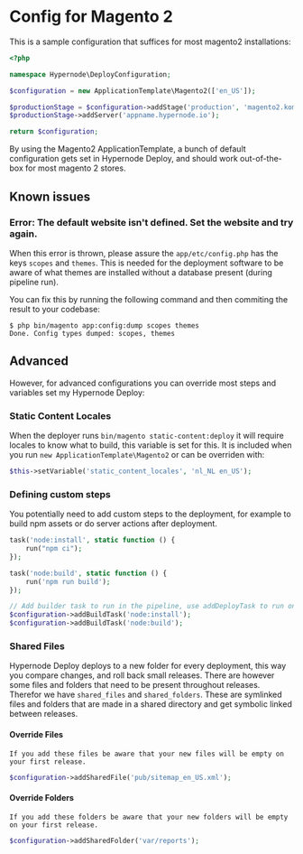 # Config for Magento 2

This is a sample configuration that suffices for most magento2 installations:

```php
<?php

namespace Hypernode\DeployConfiguration;

$configuration = new ApplicationTemplate\Magento2(['en_US']);

$productionStage = $configuration->addStage('production', 'magento2.komkommer.store');
$productionStage->addServer('appname.hypernode.io');

return $configuration;
```

By using the Magento2 ApplicationTemplate, a bunch of default configuration gets set in Hypernode Deploy, and should work out-of-the-box for most magento 2 stores.

## Known issues

### Error: The default website isn't defined. Set the website and try again.

When this error is thrown, please assure the `app/etc/config.php` has the keys `scopes` and `themes`. This is needed for the deployment software to be aware of what themes are installed without a database present (during pipeline run).

You can fix this by running the following command and then commiting the result to your codebase:

```console
$ php bin/magento app:config:dump scopes themes
Done. Config types dumped: scopes, themes
```

## Advanced

However, for advanced configurations you can override most steps and variables set my Hypernode Deploy:

### Static Content Locales

When the deployer runs `bin/magento static-content:deploy` it will require locales to know what to build, this variable is set for this. It is included when you run `new ApplicationTemplate\Magento2` or can be overriden with:

```php
$this->setVariable('static_content_locales', 'nl_NL en_US');
```

### Defining custom steps

You potentially need to add custom steps to the deployment, for example to build npm assets or do server actions after deployment.

```php
task('node:install', static function () {
    run("npm ci");
});

task('node:build', static function () {
    run('npm run build');
});

// Add builder task to run in the pipeline, use addDeployTask to run on the server
$configuration->addBuildTask('node:install');
$configuration->addBuildTask('node:build');
```

### Shared Files

Hypernode Deploy deploys to a new folder for every deployment, this way you compare changes, and roll back small releases. There are however some files and folders that need to be present throughout releases. Therefor we have `shared_files` and `shared_folders`. These are symlinked files and folders that are made in a shared directory and get symbolic linked between releases.

#### Override Files

```{note}
If you add these files be aware that your new files will be empty on your first release.
```

```php
$configuration->addSharedFile('pub/sitemap_en_US.xml');
```

#### Override Folders

```{note}
If you add these folders be aware that your new folders will be empty on your first release.
```

```php
$configuration->addSharedFolder('var/reports');
```
